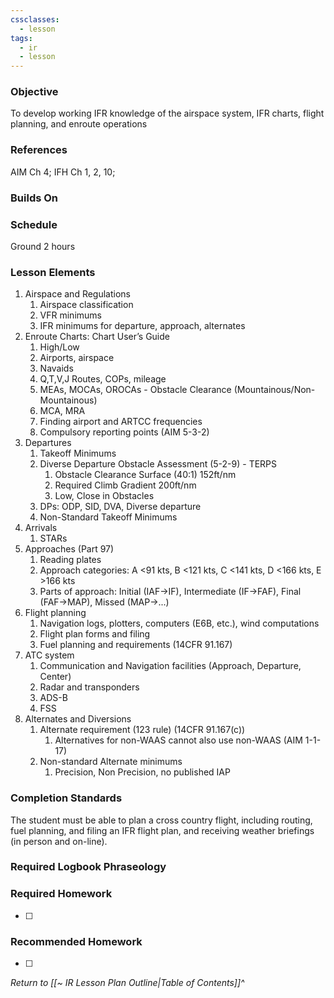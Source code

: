 ```yaml
---
cssclasses:
  - lesson
tags:
  - ir
  - lesson
---
```

### Objective
To develop working IFR knowledge of the airspace system, IFR charts, flight planning, and enroute operations 

### References
AIM Ch 4; IFH Ch 1, 2, 10; 

### Builds On

### Schedule
Ground 2 hours 

### Lesson Elements
1. Airspace and Regulations 
	1. Airspace classification 
	2. VFR minimums 
	3. IFR minimums for departure, approach, alternates 
2. Enroute Charts: Chart User’s Guide
	1. High/Low
	2. Airports, airspace
	3. Navaids
	4. Q,T,V,J Routes, COPs, mileage
	5. MEAs, MOCAs, OROCAs - Obstacle Clearance (Mountainous/Non-Mountainous)
	6. MCA, MRA
	7. Finding airport and ARTCC frequencies 
	8. Compulsory reporting points (AIM 5-3-2)
3. Departures
	1. Takeoff Minimums
	2. Diverse Departure Obstacle Assessment (5-2-9) - TERPS
		1. Obstacle Clearance Surface (40:1) 152ft/nm
		2. Required Climb Gradient 200ft/nm
		3. Low, Close in Obstacles
	3. DPs: ODP, SID, DVA, Diverse departure
	4. Non-Standard Takeoff Minimums
4. Arrivals
	1. STARs 
5. Approaches (Part 97)
	1. Reading plates 
	2. Approach categories: A <91 kts, B <121 kts, C <141 kts, D <166 kts, E >166 kts
	3. Parts of approach: Initial (IAF->IF), Intermediate (IF->FAF), Final (FAF->MAP), Missed (MAP->...)
6. Flight planning 
	1. Navigation logs, plotters, computers (E6B, etc.), wind computations
	2. Flight plan forms and filing 
	3. Fuel planning and requirements (14CFR 91.167)
7. ATC system 
	1. Communication and Navigation facilities (Approach, Departure, Center) 
	2. Radar and transponders 
	3. ADS-B 
	4. FSS 
8. Alternates and Diversions 
	1. Alternate requirement (123 rule) (14CFR 91.167(c))
		1. Alternatives for non-WAAS cannot also use non-WAAS (AIM 1-1-17)
	2. Non-standard Alternate minimums
		1. Precision, Non Precision, no published IAP


### Completion Standards
The student must be able to plan a cross country flight, including routing, fuel planning, and filing an IFR flight plan, and receiving weather briefings (in person and on-line).

### Required Logbook Phraseology

### Required Homework
- [ ] 

### Recommended Homework
- [ ] 

*Return to [[~ IR Lesson Plan Outline|Table of Contents]]^*